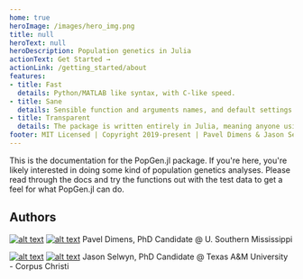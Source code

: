 ```yaml
---
home: true
heroImage: /images/hero_img.png
title: null
heroText: null
heroDescription: Population genetics in Julia
actionText: Get Started →
actionLink: /getting_started/about
features:
- title: Fast
  details: Python/MATLAB like syntax, with C-like speed.
- title: Sane
  details: Sensible function and arguments names, and default settings. Get more done without scratching your head.
- title: Transparent
  details: The package is written entirely in Julia, meaning anyone using the package can investigate the internals and root out errors or inconsistencies. 
footer: MIT Licensed | Copyright 2019-present | Pavel Dimens & Jason Selwyn
---
```


This is the documentation for the PopGen.jl package. If you're here, you're likely interested in doing some kind of population genetics analyses. Please read through the docs and try the functions out with the test data to get a feel for what PopGen.jl can do. 

## Authors
[![alt text](/PopGen.jl/images/orcid.png)](https://orcid.org/0000-0003-3823-0373) [![alt text](/PopGen.jl/images/twitter.png)](https://twitter.com/PVDimens) Pavel Dimens, PhD Candidate @ U. Southern Mississippi

[![alt text](/PopGen.jl/images/orcid.png)](http://orcid.org/0000-0002-9100-217X) [![alt text](/PopGen.jl/images/twitter.png)](https://twitter.com/JasonSelwyn) Jason Selwyn, PhD Candidate @ Texas A&M University - Corpus Christi 

